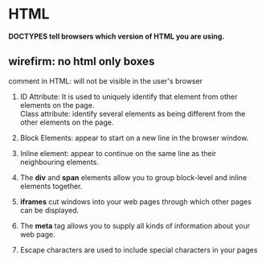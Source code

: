 # HTML


**DOCTYPES tell browsers which version of HTML you
are using.**

## wirefirm: no html only boxes

comment in HTML: <!-- --> will not be visible in the user's browser

1. ID Attribute: It is used to uniquely identify that element from other elements on the page.  
Class attribute: identify several elements as being different from the other elements on the page. 

2. Block Elements: appear to start on a new line in
the browser window. 

3. Inline element: appear to continue on the same line as their neighbouring elements.

4. The **div** and **span** elements allow you to group block-level and inline elements together.

5. **iframes** cut windows into your web pages through which other pages can be displayed.

6. The **meta** tag allows you to supply all kinds of information about your web page.

7. Escape characters are used to include special characters in your pages 